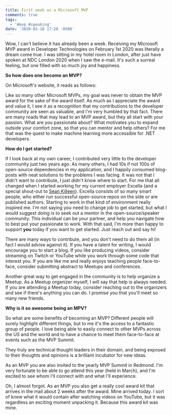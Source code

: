 ```yaml
---
title: First week as a Microsoft MVP
comments: true
tags:
  - '#mvp #speaking'
date: '2020-02-10 17:20 -0500'
---
```

Wow, I can't believe it has already been a week. Receiving my Microsoft MVP award in Developer Technologies on February 1st 2020 was literally a dream come true. I was sitting in my hotel room in London, after just have spoken at NDC London 2020 when I saw the e-mail. It's such a surreal feeling, but one filled with so much joy and happiness.

**So how does one become an MVP?**

On Microsoft's website, it reads as follows:

Like so many other Microsoft MVPs, my goal was never to obtain the MVP award for the sake of the award itself. As much as I appreciate the award and value it, I see it as a recognition that my contributions to the developer community are seen as valuable, and I'm very humbled by that fact. There are many roads that may lead to an MVP award, but they all start with your passion. What are you passionate about? What motivates you to expand outside your comfort zone, so that you can mentor and help others? For me that was the quest to make machine learning more accessible for .NET developers. 

**How do I get started?**

If I look back at my own career, I contributed very little to the developer community just two years ago. As many others, I had 10s if not 100s of open-source dependencies in my application, and I happily consumed blog-posts with neat solutions to the problems I was facing. It was not that I didn't want to contribute, I just didn't know where to start. For me that all changed when I started working for my current employer Excella (and a special shout-out to [Sean Killeen](https://twitter.com/sjkilleen)). Excella consists of so many smart people, who either run successful open-source repos on the side or are published authors. Starting to work in that kind of environment really inspired me. I'm not saying you need to change job to get started, but what I would suggest doing is to seek out a mentor in the open-source/speaker community. This individual can be your partner, and help you navigate how to best put your passionate to work. With that said, I'm more than happy to support **you** today if you want to get started. Just reach out and say hi!

There are many ways to contribute, and you don't need to do them all (in fact I would advise against it). If you have a talent for writing, I would encourage you to start a blog. If you like producing videos, consider streaming on Twitch or YouTube while you work through some code that interest you. If you are like me and really enjoys teaching people face-to-face, consider submitting abstract to Meetups and conferences. 

Another great way to get engaged in the community is to help organize a Meetup. As a Meetup organizer myself, I will say that help is always needed. If you are attending a Meetup today, consider reaching out to the organizers and see if there's anything you can do. I promise you that you'll meet so many new friends. 

**Why is it so awesome being an MPV?**

So what are some benefits of becoming an MVP? Different people will surely highlight different things, but to me it's the access to a fantastic group of people. I love being able to easily connect to other MVPs across the US and the world and to have a chance to meet them face-to-face at events such as the MVP Summit.

They truly are technical thought leaders in their domain, and being exposed to their thoughts and opinions is a brilliant incubator for new ideas. 

As an MVP you are also invited to the yearly MVP Summit in Redmond. I'm very fortunate to be able to go attend this year (held in March), and I'm excited to see whom I'll connect with and what I'll experience. 

Oh, I almost forgot. As an MVP you also get a really cool award kit that arrives in the mail about 2 weeks after the award. Mine arrived today. I sort of knew what it would contain after watching videos on YouTube, but it was regardless an exciting moment unpacking it. Because this award kit was mine.
